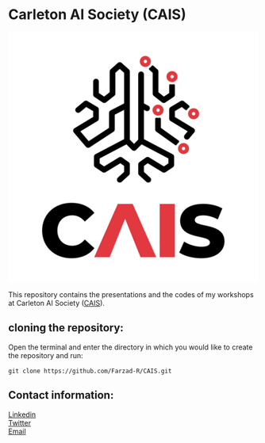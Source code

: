# Carleton AI Society (CAIS)
![CAIS](logo/CAIS.png)

This repository contains the presentations and the codes of my workshops at Carleton AI Society ([CAIS](https://carletonai.com/)).

## cloning the repository:
Open the terminal and enter the directory in which you would like to create the repository and run:

```
git clone https://github.com/Farzad-R/CAIS.git
```

## Contact information:
[Linkedin](https://www.linkedin.com/in/farzad-roozitalab-173066152/)</br>
[Twitter](https://twitter.com/Farzad_rzt)</br>
[Email](farzadroozitalab@cmail.carleton.ca)